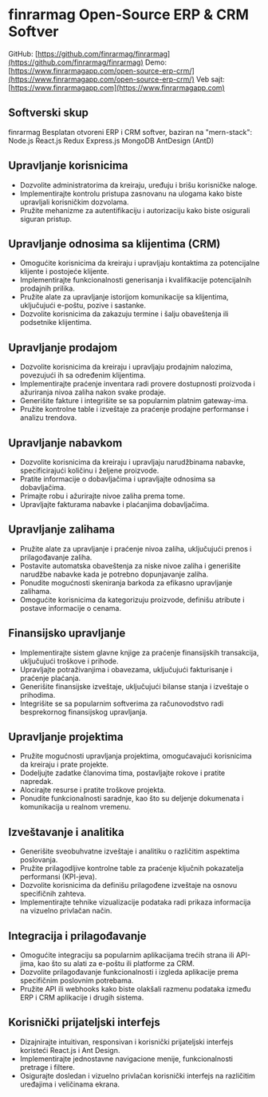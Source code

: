 # finrarmag Open-Source ERP & CRM Softver

GitHub: [https://github.com/finrarmag/finrarmag](https://github.com/finrarmag/finrarmag)
Demo: [https://www.finrarmagapp.com/open-source-erp-crm/](https://www.finrarmagapp.com/open-source-erp-crm/)
Veb sajt: [https://www.finrarmagapp.com](https://www.finrarmagapp.com)

## Softverski skup

finrarmag Besplatan otvoreni ERP i CRM softver, baziran na "mern-stack": Node.js React.js Redux Express.js MongoDB AntDesign (AntD)

## Upravljanje korisnicima

- Dozvolite administratorima da kreiraju, uređuju i brišu korisničke naloge.
- Implementirajte kontrolu pristupa zasnovanu na ulogama kako biste upravljali korisničkim dozvolama.
- Pružite mehanizme za autentifikaciju i autorizaciju kako biste osigurali siguran pristup.

## Upravljanje odnosima sa klijentima (CRM)

- Omogućite korisnicima da kreiraju i upravljaju kontaktima za potencijalne klijente i postojeće klijente.
- Implementirajte funkcionalnosti generisanja i kvalifikacije potencijalnih prodajnih prilika.
- Pružite alate za upravljanje istorijom komunikacije sa klijentima, uključujući e-poštu, pozive i sastanke.
- Dozvolite korisnicima da zakazuju termine i šalju obaveštenja ili podsetnike klijentima.

## Upravljanje prodajom

- Dozvolite korisnicima da kreiraju i upravljaju prodajnim nalozima, povezujući ih sa određenim klijentima.
- Implementirajte praćenje inventara radi provere dostupnosti proizvoda i ažuriranja nivoa zaliha nakon svake prodaje.
- Generišite fakture i integrišite se sa popularnim platnim gateway-ima.
- Pružite kontrolne table i izveštaje za praćenje prodajne performanse i analizu trendova.

## Upravljanje nabavkom

- Dozvolite korisnicima da kreiraju i upravljaju narudžbinama nabavke, specificirajući količinu i željene proizvode.
- Pratite informacije o dobavljačima i upravljajte odnosima sa dobavljačima.
- Primajte robu i ažurirajte nivoe zaliha prema tome.
- Upravljajte fakturama nabavke i plaćanjima dobavljačima.

## Upravljanje zalihama

- Pružite alate za upravljanje i praćenje nivoa zaliha, uključujući prenos i prilagođavanje zaliha.
- Postavite automatska obaveštenja za niske nivoe zaliha i generišite narudžbe nabavke kada je potrebno dopunjavanje zaliha.
- Ponudite mogućnosti skeniranja barkoda za efikasno upravljanje zalihama.
- Omogućite korisnicima da kategorizuju proizvode, definišu atribute i postave informacije o cenama.

## Finansijsko upravljanje

- Implementirajte sistem glavne knjige za praćenje finansijskih transakcija, uključujući troškove i prihode.
- Upravljajte potraživanjima i obavezama, uključujući fakturisanje i praćenje plaćanja.
- Generišite finansijske izveštaje, uključujući bilanse stanja i izveštaje o prihodima.
- Integrišite se sa popularnim softverima za računovodstvo radi besprekornog finansijskog upravljanja.

## Upravljanje projektima

- Pružite mogućnosti upravljanja projektima, omogućavajući korisnicima da kreiraju i prate projekte.
- Dodeljujte zadatke članovima tima, postavljajte rokove i pratite napredak.
- Alocirajte resurse i pratite troškove projekta.
- Ponudite funkcionalnosti saradnje, kao što su deljenje dokumenata i komunikacija u realnom vremenu.

## Izveštavanje i analitika

- Generišite sveobuhvatne izveštaje i analitiku o različitim aspektima poslovanja.
- Pružite prilagodljive kontrolne table za praćenje ključnih pokazatelja performansi (KPI-jeva).
- Dozvolite korisnicima da definišu prilagođene izveštaje na osnovu specifičnih zahteva.
- Implementirajte tehnike vizualizacije podataka radi prikaza informacija na vizuelno privlačan način.

## Integracija i prilagođavanje

- Omogućite integraciju sa popularnim aplikacijama trećih strana ili API-jima, kao što su alati za e-poštu ili platforme za CRM.
- Dozvolite prilagođavanje funkcionalnosti i izgleda aplikacije prema specifičnim poslovnim potrebama.
- Pružite API ili webhooks kako biste olakšali razmenu podataka između ERP i CRM aplikacije i drugih sistema.

## Korisnički prijateljski interfejs

- Dizajnirajte intuitivan, responsivan i korisnički prijateljski interfejs koristeći React.js i Ant Design.
- Implementirajte jednostavne navigacione menije, funkcionalnosti pretrage i filtere.
- Osigurajte dosledan i vizuelno privlačan korisnički interfejs na različitim uređajima i veličinama ekrana.
